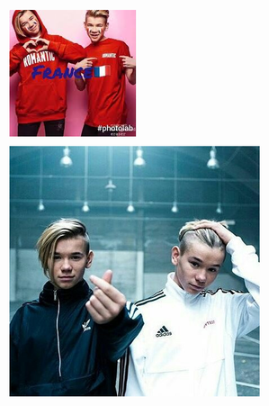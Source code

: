  
[<img src="images.jpeg" alt="hi" class="inline"/>](MarcusAndMartinus.md)


[<img src="23507611_302578473559270_7935050090513694720_n.jpg" alt="hi" class="inline"/>](MarcusAndMartinus.md)
